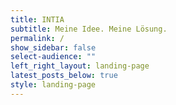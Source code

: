 ```yaml
---
title: INTIA
subtitle: Meine Idee. Meine Lösung.
permalink: /
show_sidebar: false
select-audience: ""
left_right_layout: landing-page
latest_posts_below: true
style: landing-page
---
```

